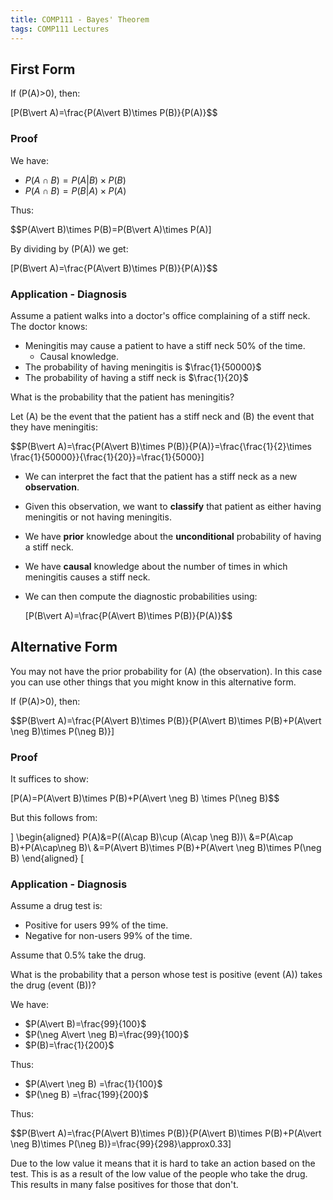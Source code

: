 ```yaml
---
title: COMP111 - Bayes' Theorem
tags: COMP111 Lectures
---
```

## First Form
If \(P(A)>0\), then:

\[P(B\vert A)=\frac{P(A\vert B)\times P(B)}{P(A)}$$

### Proof
We have:

* $P(A\cap B)=P(A\vert B)\times P(B)$
* $P(A\cap B)=P(B\vert A)\times P(A)$

Thus:

$$P(A\vert B)\times P(B)=P(B\vert A)\times P(A)\]

By dividing by \(P(A)\) we get:

\[P(B\vert A)=\frac{P(A\vert B)\times P(B)}{P(A)}$$

### Application - Diagnosis
Assume a patient walks into a doctor's office complaining of a stiff neck. The doctor knows:

* Meningitis may cause a patient to have a stiff neck 50% of the time.
	* Causal knowledge.
* The probability of having meningitis is $\frac{1}{50000}$
* The probability of having a stiff neck is $\frac{1}{20}$

What is the probability that the patient has meningitis?

Let \(A\) be the event that the patient has a stiff neck and \(B\) the event that they have meningitis:

$$P(B\vert A)=\frac{P(A\vert B)\times P(B)}{P(A)}=\frac{\frac{1}{2}\times \frac{1}{50000}}{\frac{1}{20}}=\frac{1}{5000}\]

* We can interpret the fact that the patient has a stiff neck as a new **observation**.
* Given this observation, we want to **classify** that patient as either having meningitis or not having meningitis.
* We have **prior** knowledge about the **unconditional** probability of having a stiff neck.
* We have **causal** knowledge about the number of times in which meningitis causes a stiff neck.
* We can then compute the diagnostic probabilities using: 

	\[P(B\vert A)=\frac{P(A\vert B)\times P(B)}{P(A)}$$
	
## Alternative Form
You may not have the prior probability for \(A\) (the observation). In this case you can use other things that you might know in this alternative form.

If \(P(A)>0\), then:

$$P(B\vert A)=\frac{P(A\vert B)\times P(B)}{P(A\vert B)\times P(B)+P(A\vert \neg B)\times P(\neg B)}\]

### Proof
It suffices to show:

\[P(A)=P(A\vert B)\times P(B)+P(A\vert \neg B) \times P(\neg B)$$

But this follows from:

\]
\begin{aligned}
P(A)&=P((A\cap B)\cup (A\cap \neg B))\\
&=P(A\cap B)+P(A\cap\neg B)\\
&=P(A\vert B)\times P(B)+P(A\vert \neg B)\times P(\neg B)
\end{aligned}
\[

### Application - Diagnosis
Assume a drug test is:

* Positive for users 99% of the time.
* Negative for non-users 99% of the time.

Assume that 0.5% take the drug.

What is the probability that a person whose test is positive (event \(A\)) takes the drug (event \(B\))?

We have:

* $P(A\vert B)=\frac{99}{100}$
* $P(\neg A\vert \neg B)=\frac{99}{100}$
* $P(B)=\frac{1}{200}$

Thus:

* $P(A\vert \neg B) =\frac{1}{100}$
* $P(\neg B) =\frac{199}{200}$

Thus:

$$P(B\vert A)=\frac{P(A\vert B)\times P(B)}{P(A\vert B)\times P(B)+P(A\vert \neg B)\times P(\neg B)}=\frac{99}{298}\approx0.33\]

Due to the low value it means that it is hard to take an action based on the test. This is as a result of the low value of the people who take the drug. This results in many false positives for those that don't.
